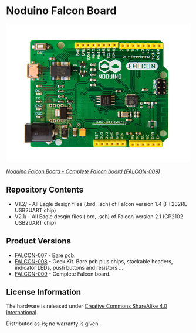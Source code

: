 Noduino Falcon Board
=======================================

![Noduino Falcon Board V1.0](Falcon-v1.0.jpg)

[*Noduino Falcon Board - Complete Falcon board (FALCON-009)*](https://www.noduino.org/)


Repository Contents
-------------------
* V1.2/ - All Eagle design files (.brd, .sch) of Falcon version 1.4 (FT232RL USB2UART chip)
* V2.1/ - All Eagle desgin files (.brd, .sch) of Falcon Version 2.1 (CP2102 USB2UART chip)


Product Versions
----------------
* [FALCON-007](http://www.noduino.org/) - Bare pcb.
* [FALCON-008](http://www.noduino.org/) - Geek Kit. Bare pcb plus chips, stackable headers, indicator LEDs, push buttons and resistors ...
* [FALCON-009](http://www.noduino.org/) - Complete Falcon board.


License Information
-------------------
The hardware is released under [Creative Commons ShareAlike 4.0 International](https://creativecommons.org/licenses/by-sa/4.0/).

Distributed as-is; no warranty is given.
